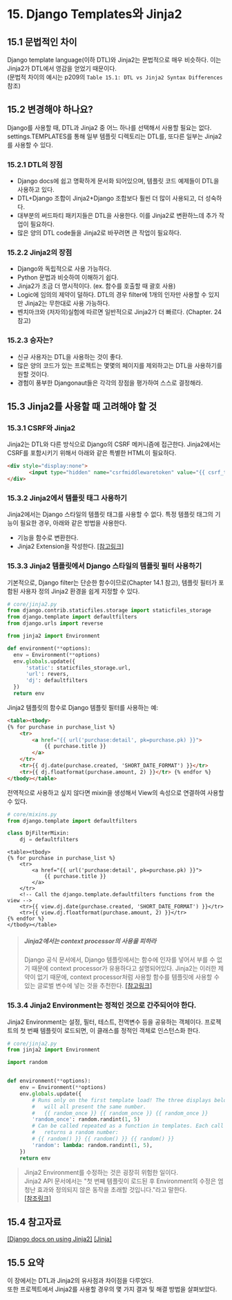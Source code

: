 # 15. Django Templates와 Jinja2



## 15.1 문법적인 차이

Django template language(이하 DTL)와 Jinja2는 문법적으로 매우 비슷하다. 이는 Jinja2가 DTL에서 영감을 얻었기 때문이다.  
(문법적 차이의 예시는 p209의 `Table 15.1: DTL vs Jinja2 Syntax Differences` 참조)

## 15.2 변경해야 하나요?

Django를 사용할 때, DTL과 Jinja2 중 어느 하나를 선택해서 사용할 필요는 없다. settings.TEMPLATES를 통해 일부 템플릿 디렉토리는 DTL를, 또다른 일부는 Jinja2를 사용할 수 있다.

### 15.2.1 DTL의 장점

- Django docs에 쉽고 명확하게 문서화 되어있으며, 템플릿 코드 예제들이 DTL을 사용하고 있다.
- DTL+Django 조합이 Jinja2+Django 조합보다 훨씬 더 많이 사용되고, 더 성숙하다.
- 대부분의 써드파티 패키지들은 DTL을 사용한다. 이를 Jinja2로 변환하느데 추가 작업이 필요하다.
- 많은 양의 DTL code들을 Jinja2로 바꾸려면 큰 작업이 필요하다.

### 15.2.2 Jinja2의 장점

- Django와 독립적으로 사용 가능하다.
- Python 문법과 비슷하여 이해하기 쉽다.
- Jinja2가 조금 더 명시적이다. (ex. 함수를 호출할 때 괄호 사용)
- Logic에 임의의 제약이 덜하다. DTL의 경우 filter에 1개의 인자만 사용할 수 있지만 Jinja2는 무한대로 사용 가능하다.
- 벤치마크와 (저자의)실험에 따르면 일반적으로 Jinja2가 더 빠르다. (Chapter. 24 참고)

### 15.2.3 승자는?

- 신규 사용자는 DTL을 사용하는 것이 좋다.
- 많은 양의 코드가 있는 프로젝트는 몇몇의 페이지를 제외하고는 DTL을 사용하기를 원할 것이다.
- 경험이 풍부한 Djangonaut들은 각각의 장점을 평가하여 스스로 결정해라.

## 15.3 Jinja2를 사용할 때 고려해야 할 것

### 15.3.1 CSRF와 Jinja2

Jinja2는 DTL와 다른 방식으로 Django의 CSRF 메커니즘에 접근한다. Jinja2에서는 CSRF를 포함시키기 위해서 아래와 같은 특별한 HTML이 필요하다.

```html
<div style="display:none">
       <input type="hidden" name="csrfmiddlewaretoken" value="{{ csrf_token }}">
</div>
```

### 15.3.2 Jinja2에서 템플릿 태그 사용하기

Jinja2에서는 Django 스타일의 템플릿 태그를 사용할 수 없다. 특정 템플릿 태그의 기능이 필요한 경우, 아래와 같은 방법을 사용한다.

- 기능을 함수로 변환한다.
- Jinja2 Extension을 작성한다. [[참고링크]](http://jinja.pocoo.org/docs/dev/extensions/#module-jinja2.ext)

### 15.3.3 Jinja2 템플릿에서 Django 스타일의 템플릿 필터 사용하기

기본적으로, Django filter는 단순한 함수이므로(Chapter 14.1 참고), 템플릿 필터가 포함된 사용자 정의 Jinja2 환경을 쉽게 지정할 수 있다.

```python
# core/jinja2.py
from django.contrib.staticfiles.storage import staticfiles_storage
from django.template import defaultfilters
from django.urls import reverse

from jinja2 import Environment

def environment(**options):
  env = Environment(**options)
  env.globals.update({
      'static': staticfiles_storage.url,
      'url': revers,
      'dj': defaultfilters
  })
  return env
```

Jinja2 템플릿의 함수로 Django 템플릿 필터를 사용하는 예:

```html
<table><tbody>
{% for purchase in purchase_list %}
    <tr>
        <a href="{{ url('purchase:detail', pk=purchase.pk) }}">
            {{ purchase.title }}
        </a>
    </tr>
    <tr>{{ dj.date(purchase.created, 'SHORT_DATE_FORMAT') }}</tr>
    <tr>{{ dj.floatformat(purchase.amount, 2) }}</tr> {% endfor %}
</tbody></table>
```

전역적으로 사용하고 싶지 않다면 mixin을 생성해서 View의 속성으로 연결하여 사용할 수 있다.

```python
# core/mixins.py
from django.template import defaultfilters

class DjFilterMixin:
    dj = defaultfilters
```

```
<table><tbody>
{% for purchase in purchase_list %}
    <tr>
        <a href="{{ url('purchase:detail', pk=purchase.pk) }}">
            {{ purchase.title }}
        </a>
    </tr>
    <!-- Call the django.template.defaultfilters functions from the view -->
    <tr>{{ view.dj.date(purchase.created, 'SHORT_DATE_FORMAT') }}</tr>
    <tr>{{ view.dj.floatformat(purchase.amount, 2) }}</tr>
{% endfor %}
</tbody></table>
```

> ##### Jinja2에서는 context processor의 사용을 피하라
> Django 공식 문서에서, Django 템플릿에서는 함수에 인자를 넣어서 부를 수 없기 때문에 context processor가 유용하다고 설명되어있다. Jinja2는 이러한 제약이 없기 때문에, context processor처럼 사용할 함수를 템플릿에 사용할 수 있는 글로벌 변수에 넣는 것을 추천한다. [[참고링크]](https://docs.djangoproject.com/en/1.11/topics/templates/#django.template.backends.jinja2.Jinja2)

### 15.3.4 Jinja2 Environment는 정적인 것으로 간주되어야 한다.

Jinja2 Environment는 설정, 필터, 테스트, 전역변수 등을 공유하는 객체이다. 프로젝트의 첫 번째 템플릿이 로드되면, 이 클래스를 정적인 객체로 인스턴스화 한다.

```python # core/jinja2.py
from jinja2 import Environment

import random


def environment(**options):
    env = Environment(**options)
    env.globals.update({
        # Runs only on the first template load! The three displays below
        #   will all present the same number.
        #   {{ random_once }} {{ random_once }} {{ random_once }}
        'random_once': random.randint(1, 5)
        # Can be called repeated as a function in templates. Each call
        #   returns a random number:
        # {{ random() }} {{ random() }} {{ random() }}
        'random': lambda: random.randint(1, 5),
    })
    return env
```

> Jinja2 Environment를 수정하는 것은 굉장히 위험한 일이다.  
> Jinja2 API 문서에서는 "첫 번째 템플릿이 로드된 후 Environment의 수정은 엄청난 효과와 정의되지 않은 동작을 초래할 것입니다."라고 말한다.  
> [[참조링크]](http://jinja.pocoo.org/docs/dev/api/#jinja2.Environment)

## 15.4 참고자료

[[Django docs on using Jinja2]](docs.djangoproject.com/en/1.11/topics/templates/#django.template.backends.jinja2.Jinja2)
[[Jinja]](http://jinja.pocoo.org)

## 15.5 요약

이 장에서는 DTL과 Jinja2의 유사점과 차이점을 다루었다.  
또한 프로젝트에서 Jinja2를 사용할 경우의 몇 가지 결과 및 해결 방법을 살펴보았다.